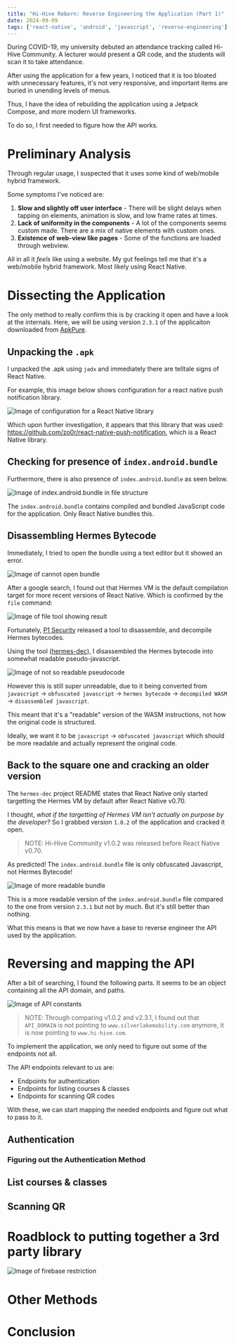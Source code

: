 ```yaml
---
title: "Hi-Hive Reborn: Reverse Engineering the Application (Part 1)"
date: 2024-09-09
tags: ['react-native', 'android', 'javascript', 'reverse-engineering']
---
```


During COVID-19, my university debuted an attendance tracking called Hi-Hive Community. A lecturer would present a QR code, and the students will scan it to take attendance.

After using the application for a few years, I noticed that it is too bloated with unnecessary features, it's not very responsive, and important items are buried in unending levels of menus.

Thus, I have the idea of rebuilding the application using a Jetpack Compose, and more modern UI frameworks.

To do so, I first needed to figure how the API works.

# Preliminary Analysis
Through regular usage, I suspected that it uses some kind of web/mobile hybrid framework. 

Some symptoms I've noticed are:
1. **Slow and slightly off user interface** - There will be slight delays when tapping on elements, animation is slow, and low frame rates at times.
2. **Lack of uniformity in the components** - A lot of the components seems custom made. There are a mix of native elements with custom ones.
3. **Existence of web-view like pages** - Some of the functions are loaded through webview.

All in all it _feels_ like using a website. My gut feelings tell me that it's a web/mobile hybrid framework. Most likely using React Native.

# Dissecting the Application
The only method to really confirm this is by cracking it open and have a look at the internals. Here, we will be using version `2.3.1` of the applicaiton downloaded from [ApkPure](https://apkpure.com/hi-hive-community/com.slc.hihive.community).

## Unpacking the `.apk`
I unpacked the .apk using `jadx` and immediately there are telltale signs of React Native.

For example, this image below shows configuration for a react native push notification library.

![Image of configuration for a React Native library](./images/reactnative_proof.png "Image of configuration for a React Native library")

Which upon further investigation, it appears that this library that was used: https://github.com/zo0r/react-native-push-notification, which is a React Native library.

## Checking for presence of `index.android.bundle`

Furthermore, there is also presence of `index.android.bundle` as seen below.

![Image of index.android.bundle in file structure](./images/reactnative_bundle_proof.png "Image of index.android.bundle in file structure")

The `index.android.bundle` contains compiled and bundled JavaScript code for the application. Only React Native bundles this.

## Disassembling Hermes Bytecode
Immediately, I tried to open the bundle using a text editor but it showed an error. 

![Image of cannot open bundle](./images/cannot_open_bundle.png "Image of cannot open bundle")

After a google search, I found out that Hermes VM is the default compilation target for more recent versions of React Native. Which is confirmed by the `file` command:

![Image of file tool showing result](./images/file_command_result.png "Image of file tool showing result")

Fortunately, [P1 Security](https://www.p1sec.com/blog/releasing-hermes-dec-an-open-source-disassembler-and-decompiler-for-the-react-native-hermes-bytecode) released a tool to disassemble, and decompile Hermes bytecodes.

Using the tool ([hermes-dec](https://github.com/P1sec/hermes-dec/)), I disassembled the Hermes bytecode into somewhat readable pseudo-javascript.

![Image of not so readable pseudocode](./images/not_so_readable_pseudocode.png "Image of not so readable pseudocode")

However this is still super unreadable, due to it being converted from `javascript` -> `obfuscated javascript` -> `hermes bytecode` -> `decompiled WASM` -> `disassembled javascript`. 

This meant that it's a "readable" version of the WASM instructions, not how the original code is structured.

Ideally, we want it to be `javascript` -> `obfuscated javascript` which should be more readable and actually represent the original code.

## Back to the square one and cracking an older version
The `hermes-dec` project README states that React Native only started targetting the Hermes VM by default after React Native v0.70.

I thought, _what if the targetting of Hermes VM isn't actually on purpose by the developer?_ So I grabbed version `1.0.2` of the application and cracked it open.

> NOTE: Hi-Hive Community v1.0.2 was released before React Native v0.70. 

As predicted! The `index.android.bundle` file is only obfuscated Javascript, not Hermes Bytecode!

![Image of more readable bundle](./images/more_readable_bundle.png "Image of more readable bundle")

This is a more readable version of the `index.android.bundle` file compared to the one from version `2.3.1` but not by much. But it's still better than nothing.

What this means is that we now have a base to reverse engineer the API used by the application.

# Reversing and mapping the API
After a bit of searching, I found the following parts. It seems to be an object containing all the API domain, and paths.

![Image of API constants](./images/api_constants.png "Image of API constants")

> NOTE: Through comparing v1.0.2 and v2.3.1, I found out that `API_DOMAIN` is not pointing to `www.silverlakemobility.com` anymore, it is now pointing to `www.hi-hive.com`.

To implement the application, we only need to figure out some of the endpoints not all. 

The API endpoints relevant to us are:

- Endpoints for authentication
- Endpoints for listing courses & classes
- Endpoints for scanning QR codes

With these, we can start mapping the needed endpoints and figure out what to pass to it.

## Authentication

### Figuring out the Authentication Method


## List courses & classes

## Scanning QR

# Roadblock to putting together a 3rd party library
![Image of firebase restriction](./images/firebase_restriction.png "Image of firebase restriction")

# Other Methods

# Conclusion